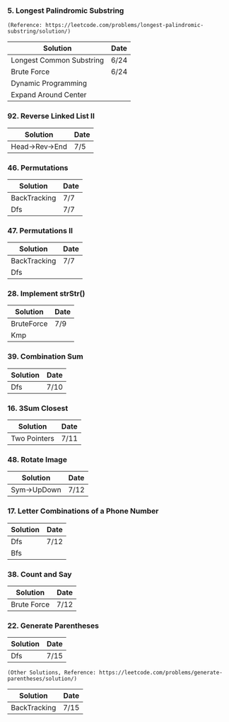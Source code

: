 ### 5. Longest Palindromic Substring    
```(Reference: https://leetcode.com/problems/longest-palindromic-substring/solution/)```

| Solution | Date |
| ------- | ----- |
| Longest Common Substring | 6/24 |
| Brute Force | 6/24 |
| Dynamic Programming |  |
| Expand Around Center |  |

### 92. Reverse Linked List II

| Solution | Date |
| ------- | ----- |
| Head->Rev->End | 7/5 |

### 46. Permutations

| Solution | Date |
| ------- | ----- |
| BackTracking | 7/7 |
| Dfs | 7/7 |

### 47. Permutations II

| Solution | Date |
| ------- | ----- |
| BackTracking | 7/7 |
| Dfs |  |

### 28. Implement strStr()

| Solution | Date |
| ------- | ----- |
| BruteForce | 7/9 |
| Kmp |  |

### 39. Combination Sum

| Solution | Date |
| ------- | ----- |
| Dfs | 7/10 |

### 16. 3Sum Closest

| Solution | Date |
| ------- | ----- |
| Two Pointers | 7/11 |

### 48. Rotate Image

| Solution | Date |
| ------- | ----- |
| Sym->UpDown | 7/12 |

### 17. Letter Combinations of a Phone Number

| Solution | Date |
| ------- | ----- |
| Dfs | 7/12 |
| Bfs | |

### 38. Count and Say

| Solution | Date |
| ------- | ----- |
| Brute Force | 7/12 |

### 22. Generate Parentheses

| Solution | Date |
| ------- | ----- |
| Dfs | 7/15 |

```(Other Solutions, Reference: https://leetcode.com/problems/generate-parentheses/solution/)```

| Solution | Date |
| ------- | ----- |
| BackTracking  | 7/15 |

